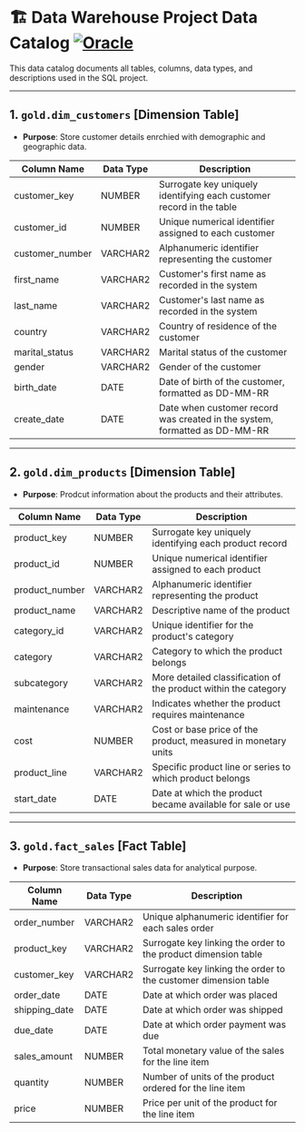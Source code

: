 # 🏗️ Data Warehouse Project Data Catalog [![Oracle](https://img.shields.io/badge/Oracle-F80000?style=flat&logo=Oracle&logoColor=white)](https://www.oracle.com/database/)

This data catalog documents all tables, columns, data types, and descriptions used in the SQL project.

---

## 1. `gold.dim_customers` [Dimension Table]

- <b>Purpose</b>: Store customer details enrchied with demographic and geographic data.

| Column Name     | Data Type | Description                                                                |
| --------------- | --------- | -------------------------------------------------------------------------- |
| customer_key    | NUMBER    | Surrogate key uniquely identifying each customer record in the table       |
| customer_id     | NUMBER    | Unique numerical identifier assigned to each customer                      |
| customer_number | VARCHAR2  | Alphanumeric identifier representing the customer                          |
| first_name      | VARCHAR2  | Customer's first name as recorded in the system                            |
| last_name       | VARCHAR2  | Customer's last name as recorded in the system                             |
| country         | VARCHAR2  | Country of residence of the customer                                       |
| marital_status  | VARCHAR2  | Marital status of the customer                                             |
| gender          | VARCHAR2  | Gender of the customer                                                     |
| birth_date      | DATE      | Date of birth of the customer, formatted as DD-MM-RR                       |
| create_date     | DATE      | Date when customer record was created in the system, formatted as DD-MM-RR |

---

## 2. `gold.dim_products` [Dimension Table]

- <b>Purpose</b>: Prodcut information about the products and their attributes.

| Column Name    | Data Type | Description                                                     |
| -------------- | --------- | --------------------------------------------------------------- |
| product_key    | NUMBER    | Surrogate key uniquely identifying each product record          |
| product_id     | NUMBER    | Unique numerical identifier assigned to each product            |
| product_number | VARCHAR2  | Alphanumeric identifier representing the product                |
| product_name   | VARCHAR2  | Descriptive name of the product                                 |
| category_id    | VARCHAR2  | Unique identifier for the product's category                    |
| category       | VARCHAR2  | Category to which the product belongs                           |
| subcategory    | VARCHAR2  | More detailed classification of the product within the category |
| maintenance    | VARCHAR2  | Indicates whether the product requires maintenance              |
| cost           | NUMBER    | Cost or base price of the product, measured in monetary units   |
| product_line   | VARCHAR2  | Specific product line or series to which product belongs        |
| start_date     | DATE      | Date at which the product became available for sale or use      |

---

## 3. `gold.fact_sales` [Fact Table]

- <b>Purpose</b>: Store transactional sales data for analytical purpose.

| Column Name   | Data Type | Description                                                     |
| ------------- | --------- | --------------------------------------------------------------- |
| order_number  | VARCHAR2  | Unique alphanumeric identifier for each sales order             |
| product_key   | VARCHAR2  | Surrogate key linking the order to the product dimension table  |
| customer_key  | VARCHAR2  | Surrogate key linking the order to the customer dimension table |
| order_date    | DATE      | Date at which order was placed                                  |
| shipping_date | DATE      | Date at which order was shipped                                 |
| due_date      | DATE      | Date at which order payment was due                             |
| sales_amount  | NUMBER    | Total monetary value of the sales for the line item             |
| quantity      | NUMBER    | Number of units of the product ordered for the line item        |
| price         | NUMBER    | Price per unit of the product for the line item                 |
